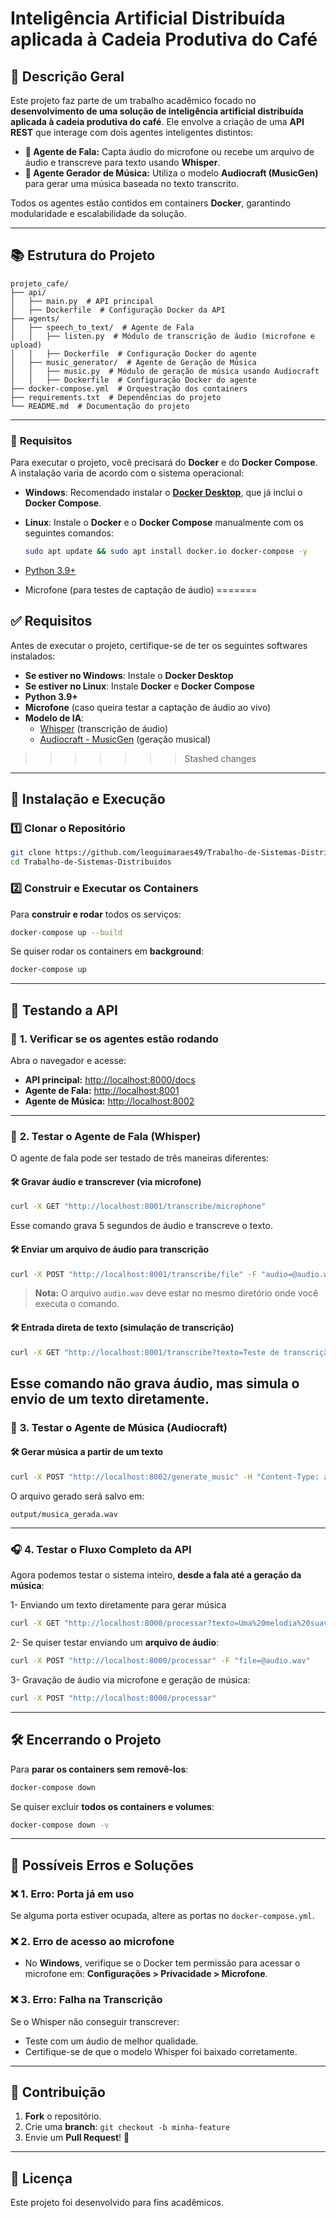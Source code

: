 # Inteligência Artificial Distribuída aplicada à Cadeia Produtiva do Café

## 📌 Descrição Geral
Este projeto faz parte de um trabalho acadêmico focado no **desenvolvimento de uma solução de inteligência artificial distribuída aplicada à cadeia produtiva do café**. Ele envolve a criação de uma **API REST** que interage com dois agentes inteligentes distintos:

- **🎤 Agente de Fala:** Capta áudio do microfone ou recebe um arquivo de áudio e transcreve para texto usando **Whisper**.
- **🎵 Agente Gerador de Música:** Utiliza o modelo **Audiocraft (MusicGen)** para gerar uma música baseada no texto transcrito.

Todos os agentes estão contidos em containers **Docker**, garantindo modularidade e escalabilidade da solução.

---

## 📚 Estrutura do Projeto
```
projeto_cafe/
├── api/
│   ├── main.py  # API principal
│   ├── Dockerfile  # Configuração Docker da API
├── agents/
│   ├── speech_to_text/  # Agente de Fala
│   │   ├── listen.py  # Módulo de transcrição de áudio (microfone e upload)
│   │   ├── Dockerfile  # Configuração Docker do agente
│   ├── music_generator/  # Agente de Geração de Música
│   │   ├── music.py  # Módulo de geração de música usando Audiocraft
│   │   ├── Dockerfile  # Configuração Docker do agente
├── docker-compose.yml  # Orquestração dos containers
├── requirements.txt  # Dependências do projeto
└── README.md  # Documentação do projeto
```

---

### 📌 **Requisitos**
Para executar o projeto, você precisará do **Docker** e do **Docker Compose**. A instalação varia de acordo com o sistema operacional:

- **Windows**: Recomendado instalar o **[Docker Desktop](https://www.docker.com/products/docker-desktop/)**, que já inclui o **Docker Compose**.
- **Linux**: Instale o **Docker** e o **Docker Compose** manualmente com os seguintes comandos:

  ```sh
  sudo apt update && sudo apt install docker.io docker-compose -y

- [Python 3.9+](https://www.python.org/downloads/)
- Microfone (para testes de captação de áudio)
=======
## ✅ Requisitos
Antes de executar o projeto, certifique-se de ter os seguintes softwares instalados:

- **Se estiver no Windows**: Instale o **Docker Desktop**
- **Se estiver no Linux**: Instale **Docker** e **Docker Compose**
- **Python 3.9+**
- **Microfone** (caso queira testar a captação de áudio ao vivo)
- **Modelo de IA**:
  - [Whisper](https://github.com/openai/whisper) (transcrição de áudio)
  - [Audiocraft - MusicGen](https://github.com/facebookresearch/audiocraft) (geração musical)
>>>>>>> Stashed changes

---

## 🚀 Instalação e Execução

### 1️⃣ Clonar o Repositório
```sh
git clone https://github.com/leoguimaraes49/Trabalho-de-Sistemas-Distribuidos.git
cd Trabalho-de-Sistemas-Distribuidos
```

### 2️⃣ Construir e Executar os Containers
Para **construir e rodar** todos os serviços:
```sh
docker-compose up --build
```
Se quiser rodar os containers em **background**:
```sh
docker-compose up 
```

---

## 🔎 Testando a API

### 📌 **1. Verificar se os agentes estão rodando**
Abra o navegador e acesse:
- **API principal:** [http://localhost:8000/docs](http://localhost:8000/docs)
- **Agente de Fala:** [http://localhost:8001](http://localhost:8001)
- **Agente de Música:** [http://localhost:8002](http://localhost:8002)

---

### 🎤 **2. Testar o Agente de Fala (Whisper)**
O agente de fala pode ser testado de três maneiras diferentes:

#### 🛠️ **Gravar áudio e transcrever (via microfone)**
```sh
curl -X GET "http://localhost:8001/transcribe/microphone"
```
Esse comando grava 5 segundos de áudio e transcreve o texto.

#### 🛠️ **Enviar um arquivo de áudio para transcrição**
```sh
curl -X POST "http://localhost:8001/transcribe/file" -F "audio=@audio.wav"
```
> **Nota:** O arquivo `audio.wav` deve estar no mesmo diretório onde você executa o comando.

#### 🛠️ **Entrada direta de texto (simulação de transcrição)**
```sh
curl -X GET "http://localhost:8001/transcribe?texto=Teste de transcrição"
```
Esse comando não grava áudio, mas simula o envio de um texto diretamente.
---

### 🎵 **3. Testar o Agente de Música (Audiocraft)**
#### 🛠️ **Gerar música a partir de um texto**
```sh
curl -X POST "http://localhost:8002/generate_music" -H "Content-Type: application/json" -d '{"prompt": "Que café gostoso"}'
```
O arquivo gerado será salvo em:
```
output/musica_gerada.wav
```

---

### 🎧 **4. Testar o Fluxo Completo da API**
Agora podemos testar o sistema inteiro, **desde a fala até a geração da música**:

1- Enviando um texto diretamente para gerar música
```sh
curl -X GET "http://localhost:8000/processar?texto=Uma%20melodia%20suave"
```
2- Se quiser testar enviando um **arquivo de áudio**:
```sh
curl -X POST "http://localhost:8000/processar" -F "file=@audio.wav"
```
3- Gravação de áudio via microfone e geração de música:
```sh
curl -X POST "http://localhost:8000/processar"

```

---

## 🛠️ Encerrando o Projeto
Para **parar os containers sem removê-los**:
```sh
docker-compose down
```
Se quiser excluir **todos os containers e volumes**:
```sh
docker-compose down -v
```

---

## 🚨 Possíveis Erros e Soluções

### ❌ **1. Erro: Porta já em uso**
Se alguma porta estiver ocupada, altere as portas no `docker-compose.yml`.

### ❌ **2. Erro de acesso ao microfone**
- No **Windows**, verifique se o Docker tem permissão para acessar o microfone em:
  **Configurações > Privacidade > Microfone**.

### ❌ **3. Erro: Falha na Transcrição**
Se o Whisper não conseguir transcrever:
- Teste com um áudio de melhor qualidade.
- Certifique-se de que o modelo Whisper foi baixado corretamente.

---

## 💪 Contribuição
1. **Fork** o repositório.
2. Crie uma **branch**: `git checkout -b minha-feature`
3. Envie um **Pull Request**! 🚀

---

## 📜 Licença
Este projeto foi desenvolvido para fins acadêmicos.





